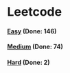# Leetcode

<h4><a href="https://github.com/lon-yang/leetcode/blob/master/docs/Easy.md">Easy</a>  (Done: 146)</h4>
<h4><a href="https://github.com/lon-yang/leetcode/blob/master/docs/Medium.md">Medium</a>  (Done: 74)</h4>
<h4><a href="https://github.com/lon-yang/leetcode/blob/master/docs/Hard.md">Hard</a>  (Done: 2)</h4>